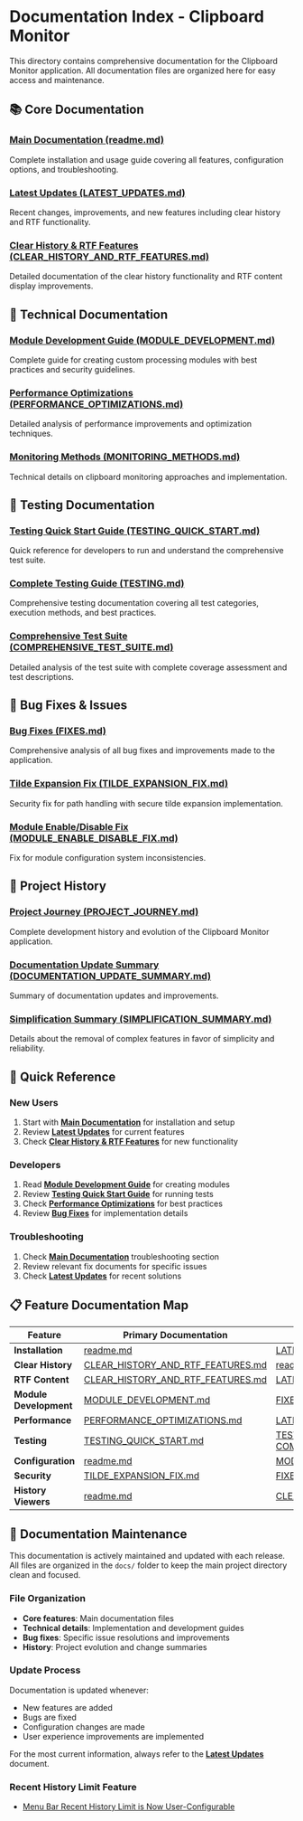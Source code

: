 # Documentation Index - Clipboard Monitor

This directory contains comprehensive documentation for the Clipboard Monitor application. All documentation files are organized here for easy access and maintenance.

## 📚 **Core Documentation**

### **[Main Documentation (readme.md)](readme.md)**
Complete installation and usage guide covering all features, configuration options, and troubleshooting.

### **[Latest Updates (LATEST_UPDATES.md)](LATEST_UPDATES.md)**
Recent changes, improvements, and new features including clear history and RTF functionality.

### **[Clear History & RTF Features (CLEAR_HISTORY_AND_RTF_FEATURES.md)](CLEAR_HISTORY_AND_RTF_FEATURES.md)**
Detailed documentation of the clear history functionality and RTF content display improvements.

## 🔧 **Technical Documentation**

### **[Module Development Guide (MODULE_DEVELOPMENT.md)](MODULE_DEVELOPMENT.md)**
Complete guide for creating custom processing modules with best practices and security guidelines.

### **[Performance Optimizations (PERFORMANCE_OPTIMIZATIONS.md)](PERFORMANCE_OPTIMIZATIONS.md)**
Detailed analysis of performance improvements and optimization techniques.

### **[Monitoring Methods (MONITORING_METHODS.md)](MONITORING_METHODS.md)**
Technical details on clipboard monitoring approaches and implementation.

## 🧪 **Testing Documentation**

### **[Testing Quick Start Guide (TESTING_QUICK_START.md)](TESTING_QUICK_START.md)**
Quick reference for developers to run and understand the comprehensive test suite.

### **[Complete Testing Guide (TESTING.md)](TESTING.md)**
Comprehensive testing documentation covering all test categories, execution methods, and best practices.

### **[Comprehensive Test Suite (COMPREHENSIVE_TEST_SUITE.md)](COMPREHENSIVE_TEST_SUITE.md)**
Detailed analysis of the test suite with complete coverage assessment and test descriptions.

## 🐛 **Bug Fixes & Issues**

### **[Bug Fixes (FIXES.md)](FIXES.md)**
Comprehensive analysis of all bug fixes and improvements made to the application.

### **[Tilde Expansion Fix (TILDE_EXPANSION_FIX.md)](TILDE_EXPANSION_FIX.md)**
Security fix for path handling with secure tilde expansion implementation.

### **[Module Enable/Disable Fix (MODULE_ENABLE_DISABLE_FIX.md)](MODULE_ENABLE_DISABLE_FIX.md)**
Fix for module configuration system inconsistencies.

## 📖 **Project History**

### **[Project Journey (PROJECT_JOURNEY.md)](PROJECT_JOURNEY.md)**
Complete development history and evolution of the Clipboard Monitor application.

### **[Documentation Update Summary (DOCUMENTATION_UPDATE_SUMMARY.md)](DOCUMENTATION_UPDATE_SUMMARY.md)**
Summary of documentation updates and improvements.

### **[Simplification Summary (SIMPLIFICATION_SUMMARY.md)](SIMPLIFICATION_SUMMARY.md)**
Details about the removal of complex features in favor of simplicity and reliability.

## 🎯 **Quick Reference**

### **New Users**
1. Start with **[Main Documentation](readme.md)** for installation and setup
2. Review **[Latest Updates](LATEST_UPDATES.md)** for current features
3. Check **[Clear History & RTF Features](CLEAR_HISTORY_AND_RTF_FEATURES.md)** for new functionality

### **Developers**
1. Read **[Module Development Guide](MODULE_DEVELOPMENT.md)** for creating modules
2. Review **[Testing Quick Start Guide](TESTING_QUICK_START.md)** for running tests
3. Check **[Performance Optimizations](PERFORMANCE_OPTIMIZATIONS.md)** for best practices
4. Review **[Bug Fixes](FIXES.md)** for implementation details

### **Troubleshooting**
1. Check **[Main Documentation](readme.md)** troubleshooting section
2. Review relevant fix documents for specific issues
3. Check **[Latest Updates](LATEST_UPDATES.md)** for recent solutions

## 📋 **Feature Documentation Map**

| Feature | Primary Documentation | Additional Resources |
|---------|----------------------|---------------------|
| **Installation** | [readme.md](readme.md) | [LATEST_UPDATES.md](LATEST_UPDATES.md) |
| **Clear History** | [CLEAR_HISTORY_AND_RTF_FEATURES.md](CLEAR_HISTORY_AND_RTF_FEATURES.md) | [readme.md](readme.md) |
| **RTF Content** | [CLEAR_HISTORY_AND_RTF_FEATURES.md](CLEAR_HISTORY_AND_RTF_FEATURES.md) | [LATEST_UPDATES.md](LATEST_UPDATES.md) |
| **Module Development** | [MODULE_DEVELOPMENT.md](MODULE_DEVELOPMENT.md) | [FIXES.md](FIXES.md) |
| **Performance** | [PERFORMANCE_OPTIMIZATIONS.md](PERFORMANCE_OPTIMIZATIONS.md) | [LATEST_UPDATES.md](LATEST_UPDATES.md) |
| **Testing** | [TESTING_QUICK_START.md](TESTING_QUICK_START.md) | [TESTING.md](TESTING.md), [COMPREHENSIVE_TEST_SUITE.md](COMPREHENSIVE_TEST_SUITE.md) |
| **Configuration** | [readme.md](readme.md) | [MODULE_ENABLE_DISABLE_FIX.md](MODULE_ENABLE_DISABLE_FIX.md) |
| **Security** | [TILDE_EXPANSION_FIX.md](TILDE_EXPANSION_FIX.md) | [FIXES.md](FIXES.md) |
| **History Viewers** | [readme.md](readme.md) | [CLEAR_HISTORY_AND_RTF_FEATURES.md](CLEAR_HISTORY_AND_RTF_FEATURES.md) |

## 🔄 **Documentation Maintenance**

This documentation is actively maintained and updated with each release. All files are organized in the `docs/` folder to keep the main project directory clean and focused.

### **File Organization**
- **Core features**: Main documentation files
- **Technical details**: Implementation and development guides  
- **Bug fixes**: Specific issue resolutions and improvements
- **History**: Project evolution and change summaries

### **Update Process**
Documentation is updated whenever:
- New features are added
- Bugs are fixed
- Configuration changes are made
- User experience improvements are implemented

For the most current information, always refer to the **[Latest Updates](LATEST_UPDATES.md)** document.

### **Recent History Limit Feature**
- [Menu Bar Recent History Limit is Now User-Configurable](readme.md#menu-bar-recent-history-limit-is-now-user-configurable)
